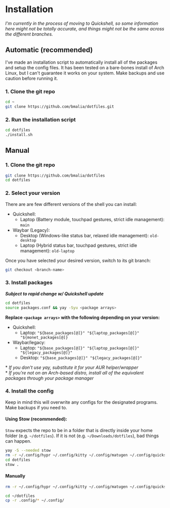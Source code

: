 # Installation

_I'm currently in the process of moving to Quickshell, so some information here might not be totally accurate, and things might not be the same across the different branches._

## Automatic (recommended)

I've made an installation script to automatically install all of the packages and setup the config files. It has been tested on a bare-bones install of Arch Linux, but I can't guarantee it works on your system. Make backups and use caution before running it.

### 1. Clone the git repo

```sh
cd ~
git clone https://github.com/bmalia/dotfiles.git
```

### 2. Run the installation script

```sh
cd dotfiles
./install.sh
```

## Manual

### 1. Clone the git repo

```sh
git clone https://github.com/bmalia/dotfiles
cd dotfiles
```

### 2. Select your version

There are are few different versions of the shell you can install:

- Quickshell:
  - Laptop (Battery module, touchpad gestures, strict idle management): `main`
- Waybar (Legacy):
  - Desktop (Windows-like status bar, relaxed idle management): `old-desktop`
  - Laptop (Hybrid status bar, touchpad gestures, strict idle management): `old-laptop`

Once you have selected your desired version, switch to its git branch:

```sh
git checkout <branch-name>
```

### 3. Install packages

**_Subject to rapid change w/ Quickshell update_**

```sh
cd dotfiles
source packages.conf && yay -Syu <package arrays>
```

**Replace `<package arrays>` with the following depending on your version:**

- Quickshell:
  - Laptop: `"${base_packages[@]}" "${laptop_packages[@]}" "${monet_packages[@]}`
- Waybar/legacy:
  - Laptop: `"${base_packages[@]}" "${laptop_packages[@]}" "${legacy_packages[@]}"`
  - Desktop: `"${base_packages[@]}" "${legacy_packages[@]}"`

\* _If you don't use yay, substitute it for your AUR helper/wrapper_ \
\* _If you're not on an Arch-based distro, install all of the equivalent packages through your package manager_

### 4. Install the config

Keep in mind this will overwrite any configs for the designated programs. Make backups if you need to.

#### Using Stow (recommended):

`Stow` expects the repo to be in a folder that is directly inside your home folder (e.g. `~/dotfiles`). If it is not (e.g. `~/Downloads/dotfiles`), bad things can happen.

```sh
yay -S --needed stow
rm -r ~/.config/hypr ~/.config/kitty ~/.config/matugen ~/.config/quickshell ~/.config/rofi ~/.config/waybar ~/.config/waypaper ~/.config/wlogout
cd dotfiles
stow .
```

#### Manually

```sh
rm -r ~/.config/hypr ~/.config/kitty ~/.config/matugen ~/.config/quickshell ~/.config/rofi ~/.config/waybar ~/.config/waypaper ~/.config/wlogout

cd ~/dotfiles
cp -r .config/* ~/.config/
```
